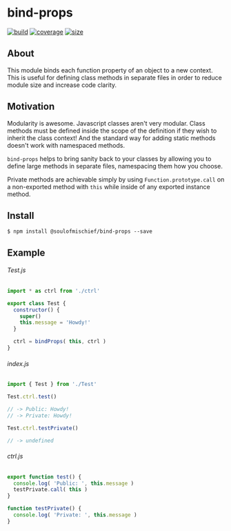 # bind-props

[![build](https://img.shields.io/travis/soulofmischief/bind-props/master.svg?style=flat-square)](https://travis-ci.org/soulofmischief/bind-props)
[![coverage](https://img.shields.io/codecov/c/github/soulofmischief/bind-props/master.svg?style=flat-square)](http://codecov.io/gh/soulofmischief/bind-props?branch=master)
[![size](https://img.shields.io/bundlephobia/min/@soulofmischief/bind-props.svg?style=flat-square)](https://www.npmjs.com/package/@soulofmischief/bind-props)

## About

This module binds each function property of an object to a new context. This is useful for defining class methods in separate files in order to reduce module size and increase code clarity.

## Motivation

Modularity is awesome. Javascript classes aren't very modular. Class methods must be defined inside the scope of the definition if they wish to inherit the class context! And the standard way for adding static methods doesn't work with namespaced methods. 
 
 `bind-props` helps to bring sanity back to your classes by allowing you to define large methods in separate files, namespacing them how you choose.

Private methods are achievable simply by using `Function.prototype.call` on a non-exported method with `this` while inside of any exported instance method. 

## Install

```$ npm install @soulofmischief/bind-props --save```

## Example

###### Test.js
```js
import * as ctrl from './ctrl'

export class Test {
  constructor() { 
    super()
    this.message = 'Howdy!'
  }

  ctrl = bindProps( this, ctrl )
}
```

###### index.js
```js
import { Test } from './Test'

Test.ctrl.test()

// -> Public: Howdy!
// -> Private: Howdy!

Test.ctrl.testPrivate()

// -> undefined
```

###### ctrl.js
```js
export function test() {
  console.log( 'Public: ', this.message )
  testPrivate.call( this )
}

function testPrivate() {
  console.log( 'Private: ', this.message )
}
```

